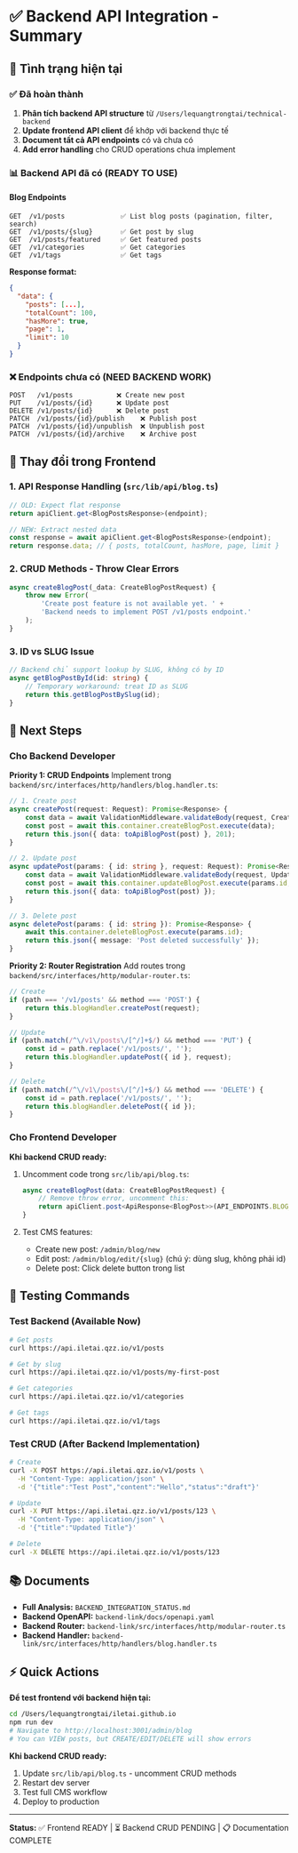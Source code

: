 # ✅ Backend API Integration - Summary

## 🎯 Tình trạng hiện tại

### ✅ Đã hoàn thành

1. **Phân tích backend API structure** từ `/Users/lequangtrongtai/technical-backend`
2. **Update frontend API client** để khớp với backend thực tế
3. **Document tất cả API endpoints** có và chưa có
4. **Add error handling** cho CRUD operations chưa implement

### 📊 Backend API đã có (READY TO USE)

#### Blog Endpoints

```
GET  /v1/posts              ✅ List blog posts (pagination, filter, search)
GET  /v1/posts/{slug}       ✅ Get post by slug
GET  /v1/posts/featured     ✅ Get featured posts
GET  /v1/categories         ✅ Get categories
GET  /v1/tags               ✅ Get tags
```

**Response format:**

```json
{
  "data": {
    "posts": [...],
    "totalCount": 100,
    "hasMore": true,
    "page": 1,
    "limit": 10
  }
}
```

### ❌ Endpoints chưa có (NEED BACKEND WORK)

```
POST   /v1/posts           ❌ Create new post
PUT    /v1/posts/{id}      ❌ Update post
DELETE /v1/posts/{id}      ❌ Delete post
PATCH  /v1/posts/{id}/publish    ❌ Publish post
PATCH  /v1/posts/{id}/unpublish  ❌ Unpublish post
PATCH  /v1/posts/{id}/archive    ❌ Archive post
```

## 🔧 Thay đổi trong Frontend

### 1. API Response Handling (`src/lib/api/blog.ts`)

```typescript
// OLD: Expect flat response
return apiClient.get<BlogPostsResponse>(endpoint);

// NEW: Extract nested data
const response = await apiClient.get<BlogPostsResponse>(endpoint);
return response.data; // { posts, totalCount, hasMore, page, limit }
```

### 2. CRUD Methods - Throw Clear Errors

```typescript
async createBlogPost(_data: CreateBlogPostRequest) {
    throw new Error(
        'Create post feature is not available yet. ' +
        'Backend needs to implement POST /v1/posts endpoint.'
    );
}
```

### 3. ID vs SLUG Issue

```typescript
// Backend chỉ support lookup by SLUG, không có by ID
async getBlogPostById(id: string) {
    // Temporary workaround: treat ID as SLUG
    return this.getBlogPostBySlug(id);
}
```

## 🚀 Next Steps

### Cho Backend Developer

**Priority 1: CRUD Endpoints**
Implement trong `backend/src/interfaces/http/handlers/blog.handler.ts`:

```typescript
// 1. Create post
async createPost(request: Request): Promise<Response> {
    const data = await ValidationMiddleware.validateBody(request, CreateBlogPostSchema);
    const post = await this.container.createBlogPost.execute(data);
    return this.json({ data: toApiBlogPost(post) }, 201);
}

// 2. Update post
async updatePost(params: { id: string }, request: Request): Promise<Response> {
    const data = await ValidationMiddleware.validateBody(request, UpdateBlogPostSchema);
    const post = await this.container.updateBlogPost.execute(params.id, data);
    return this.json({ data: toApiBlogPost(post) });
}

// 3. Delete post
async deletePost(params: { id: string }): Promise<Response> {
    await this.container.deleteBlogPost.execute(params.id);
    return this.json({ message: 'Post deleted successfully' });
}
```

**Priority 2: Router Registration**
Add routes trong `backend/src/interfaces/http/modular-router.ts`:

```typescript
// Create
if (path === '/v1/posts' && method === 'POST') {
    return this.blogHandler.createPost(request);
}

// Update
if (path.match(/^\/v1\/posts\/[^/]+$/) && method === 'PUT') {
    const id = path.replace('/v1/posts/', '');
    return this.blogHandler.updatePost({ id }, request);
}

// Delete
if (path.match(/^\/v1\/posts\/[^/]+$/) && method === 'DELETE') {
    const id = path.replace('/v1/posts/', '');
    return this.blogHandler.deletePost({ id });
}
```

### Cho Frontend Developer

**Khi backend CRUD ready:**

1. Uncomment code trong `src/lib/api/blog.ts`:

   ```typescript
   async createBlogPost(data: CreateBlogPostRequest) {
       // Remove throw error, uncomment this:
       return apiClient.post<ApiResponse<BlogPost>>(API_ENDPOINTS.BLOG_POSTS, data);
   }
   ```

2. Test CMS features:
   - Create new post: `/admin/blog/new`
   - Edit post: `/admin/blog/edit/{slug}` (chú ý: dùng slug, không phải id)
   - Delete post: Click delete button trong list

## 📝 Testing Commands

### Test Backend (Available Now)

```bash
# Get posts
curl https://api.iletai.qzz.io/v1/posts

# Get by slug
curl https://api.iletai.qzz.io/v1/posts/my-first-post

# Get categories
curl https://api.iletai.qzz.io/v1/categories

# Get tags
curl https://api.iletai.qzz.io/v1/tags
```

### Test CRUD (After Backend Implementation)

```bash
# Create
curl -X POST https://api.iletai.qzz.io/v1/posts \
  -H "Content-Type: application/json" \
  -d '{"title":"Test Post","content":"Hello","status":"draft"}'

# Update
curl -X PUT https://api.iletai.qzz.io/v1/posts/123 \
  -H "Content-Type: application/json" \
  -d '{"title":"Updated Title"}'

# Delete
curl -X DELETE https://api.iletai.qzz.io/v1/posts/123
```

## 📚 Documents

- **Full Analysis:** `BACKEND_INTEGRATION_STATUS.md`
- **Backend OpenAPI:** `backend-link/docs/openapi.yaml`
- **Backend Router:** `backend-link/src/interfaces/http/modular-router.ts`
- **Backend Handler:** `backend-link/src/interfaces/http/handlers/blog.handler.ts`

## ⚡ Quick Actions

**Để test frontend với backend hiện tại:**

```bash
cd /Users/lequangtrongtai/iletai.github.io
npm run dev
# Navigate to http://localhost:3001/admin/blog
# You can VIEW posts, but CREATE/EDIT/DELETE will show errors
```

**Khi backend CRUD ready:**

1. Update `src/lib/api/blog.ts` - uncomment CRUD methods
2. Restart dev server
3. Test full CMS workflow
4. Deploy to production

---

**Status:** ✅ Frontend READY | ⏳ Backend CRUD PENDING | 📋 Documentation COMPLETE
